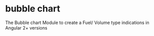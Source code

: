 # bubble chart
The Bubble chart Module to create a Fuel/ Volume type indications in Angular 2+ versions
